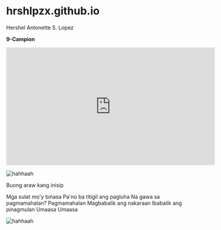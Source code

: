 # hrshlpzx.github.io
Hershel Antonette S. Lopez

**9-Campion**

<iframe width="560" height="315" src="https://www.youtube.com/embed/GX3X9PmQOHY" title="YouTube video player" frameborder="0" allow="accelerometer; autoplay; clipboard-write; encrypted-media; gyroscope; picture-in-picture; web-share" allowfullscreen></iframe>

![hahhaah](https://i.pinimg.com/originals/a8/1e/0e/a81e0e8836940a9619767af192c4d6fa.jpg)

Buong araw kang inisip

Mga sulat mo'y binasa
Pa'no ba titigil ang pagluha
Na gawa sa pagmamahalan?
Pagmamahalan
Magbabalik ang nakaraan
Ibabalik ang pinagmulan
Umaasa
Umaasa

![hahhaah](https://i.pinimg.com/originals/13/b9/b8/13b9b8db286d16ed90ef4b37963d3a3f.jpg)
